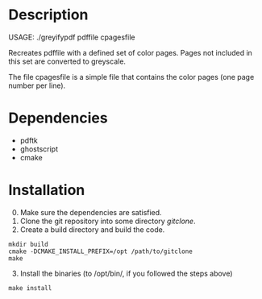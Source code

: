 # Description

USAGE: ./greyifypdf pdffile cpagesfile

Recreates pdffile with a defined set of color pages. Pages not
included in this set are converted to greyscale.

The file cpagesfile is a simple file that contains the color pages
(one page number per line).

# Dependencies

* pdftk
* ghostscript
* cmake

# Installation

0. Make sure the dependencies are satisfied.
1. Clone the git repository into some directory *gitclone*.
2. Create a build directory and build the code.
```
mkdir build
cmake -DCMAKE_INSTALL_PREFIX=/opt /path/to/gitclone
make
```
3. Install the binaries (to /opt/bin/, if you followed the steps above)
```
make install
```
